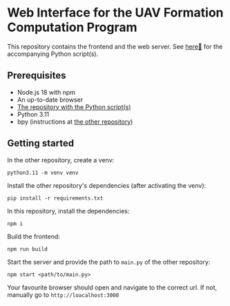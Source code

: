 # Web Interface for the UAV Formation Computation Program

This repository contains the frontend and the web server.
See [here🔗](https://github.com/drinking-code/uav-formations-for-volumetric-displays-from-polygon-meshes) for the
accompanying Python script(s).

## Prerequisites

- Node.js 18 with npm
- An up-to-date browser
- [The repository with the Python script(s)](https://github.com/drinking-code/uav-formations-for-volumetric-displays-from-polygon-meshes)
- Python 3.11
- bpy (instructions at [the other repository](https://github.com/drinking-code/uav-formations-for-volumetric-displays-from-polygon-meshes#prerequisites))

## Getting started

In the other repository, create a venv:

```shell
python3.11 -m venv venv
```

Install the other repository's dependencies (after activating the venv):

```shell
pip install -r requirements.txt
```

In this repository, install the dependencies:

```shell
npm i
```

Build the frontend:

```shell
npm run build
```

Start the server and provide the path to `main.py` of the other repository:

```shell
npm start <path/to/main.py>
```

Your favourite browser should open and navigate to the correct url. If not, manually go to `http://loacalhost:3000`
